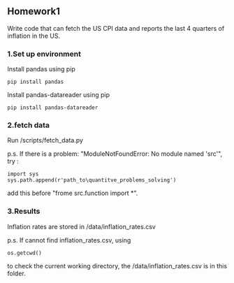 ## Homework1

Write code that can fetch the US CPI data and reports the last 4 quarters of inflation in the US.

### 1.Set up environment
Install pandas using pip
```
pip install pandas
```
Install pandas-datareader using pip
```
pip install pandas-datareader
```

### 2.fetch data
Run /scripts/fetch_data.py 

p.s. If there is a problem: "ModuleNotFoundError: No module named 'src'", try :
```
import sys
sys.path.append(r'path_to\quantitve_problems_solving')
```
add this before "frome src.function import *".

### 3.Results
Inflation rates are stored in /data/inflation_rates.csv

p.s. If cannot find inflation_rates.csv, using
```
os.getcwd()
```
to check the current working directory, the /data/inflation_rates.csv is in this folder.